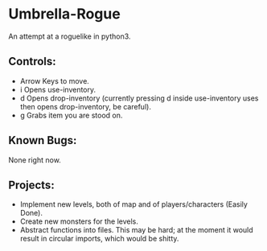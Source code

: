 # Umbrella-Rogue
An attempt at a roguelike in python3.  

## Controls:  
- Arrow Keys to move.  
- i Opens use-inventory.  
- d Opens drop-inventory (currently pressing d inside use-inventory uses then opens drop-inventory, be careful).  
- g Grabs item you are stood on.  

## Known Bugs:  
None right now.  

## Projects:   
- Implement new levels, both of map and of players/characters (Easily Done).  
- Create new monsters for the levels.  
- Abstract functions into files. This may be hard; at the moment it would result in circular imports, which would be shitty.  
